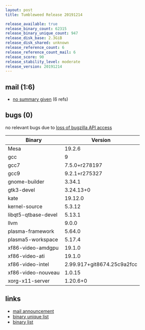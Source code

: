 ```yaml
---
layout: post
title: Tumbleweed Release 20191214

release_available: true
release_binary_count: 62315
release_binary_unique_count: 947
release_disk_base: 2.3GiB
release_disk_shared: unknown
release_reference_count: 6
release_reference_count_mail: 6
release_score: 90
release_stability_level: moderate
release_version: 20191214
---
```


## mail (1:6)

- [no summary given](https://lists.opensuse.org/opensuse-factory/2019-12/msg00092.html) (6 refs)

## bugs (0)

<!--more-->

no relevant bugs due to [loss of bugzilla API access](https://bugzilla.opensuse.org/show_bug.cgi?id=1157722)

Binary | Version
--- | ---
Mesa | 19.2.6
gcc | 9
gcc7 | 7.5.0+r278197
gcc9 | 9.2.1+r275327
gnome-builder | 3.34.1
gtk3-devel | 3.24.13+0
kate | 19.12.0
kernel-source | 5.3.12
libqt5-qtbase-devel | 5.13.1
llvm | 9.0.0
plasma-framework | 5.64.0
plasma5-workspace | 5.17.4
xf86-video-amdgpu | 19.1.0
xf86-video-ati | 19.1.0
xf86-video-intel | 2.99.917+git8674.25c9a2fcc
xf86-video-nouveau | 1.0.15
xorg-x11-server | 1.20.6+0

## links

- [mail announcement](https://lists.opensuse.org/opensuse-factory/2019-12/msg00090.html)
- [binary unique list](http://download.opensuse.org/history/20191214/rpm.unique.list)
- [binary list](http://download.opensuse.org/history/20191214/rpm.list)
